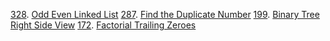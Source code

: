 [328](./328.c). [Odd Even Linked List](https://leetcode.com/problems/odd-even-linked-list/)
[287](./287.c). [Find the Duplicate Number](https://leetcode.com/problems/find-the-duplicate-number/)
[199](./199.c). [Binary Tree Right Side View](https://leetcode.com/problems/binary-tree-right-side-view/)
[172](./172.c). [Factorial Trailing Zeroes](https://leetcode.com/problems/factorial-trailing-zeroes/)
